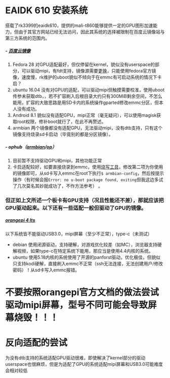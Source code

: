 # EAIDK 610 安装系统
搭载了rk3399的eaidk610，提供的mali-t860能够提供一定的GPU图形加速能力，但由于其官方网站已经无法访问，因此其系统的选择被限制在百度云镜像站与第三方系统的范围内。
##### - [百度云镜像](https://pan.baidu.com/s/1-upIbUf1v9CZNB-tTa07Lg?pwd=hptp "百度云镜像")
 1. Fedora 28 对GPU适配最好，但仅停留在kernel，貌似没有userspace的部分，可以驱动mipi，有fdt支持，镜像源需要[更换](https://github.com/Lasius-alienus/eaidk-610-device-tree/blob/main/tools/EAIDK_610.sh "更换")，只能使用fedora官方镜像，速度慢，rk维护的uboot貌似不倾向于在emmc有可启动系统的情况下卡启？
 1. ubuntu 16.04 没有对GPU的适配，可以驱动mipi但触摸需要校准，使用uboot传参未获取dtb，，若不扩容刷入后根目录大约只有300MiB剩余空间，不怎么能用，扩容的大致思路是用SD卡内的系统操作gparted修改emmc分区，但本人没有成功。
 1. Android 8.1 貌似没有适配GPU，mipi正常（毫无疑问），可以使用magisk获取root权限，修补boot就行了，在此不再赘述。
 1. armbian 两个镜像都没有适配GPU，无法驱动mipi，没有dtb支持，只有这个镜像支持烧录sd卡启动（毕竟别的都是分区镜像）。


 ##### - ophub（[armbian](https://github.com/ophub/amlogic-s9xxx-armbian/releases "armbian")/[op](https://github.com/ophub/amlogic-s9xxx-openwrt/releases "op")）
 1. 目前暂不支持驱动GPU和mipi，其他功能正常
 1. 卡启适配较好，如要直接烧录到emmc，使用[烧写工具](https://github.com/Lasius-alienus/eaidk-610-device-tree/tree/main/tools/RKDevTool "烧写工具")，修改第二项为你使用的镜像即可，从sd卡写入emmc在root下执行`$ armbian-config`，然后按提示操作（有时候会报`Error: no u-boot package found, exiting`但我这边多试了几次莫名其妙就成功了，不作方法参考） 。
 
### 但正如上文所述一个板卡有GPU支持（况且性能还不差），那就应该把GPU驱动起来。以下还有一些适配一般但驱动了GPU的镜像。
##### [orangepi 4 lts](http://www.orangepi.cn/html/hardWare/computerAndMicrocontrollers/service-and-support/Orange-Pi-4-LTS.html "orangepi 4 lts")
以下系统皆不能驱动USB3.0，mipi屏幕（至少不正常），type-c（未测试）
- debian
使用闭源驱动，支持硬解，对游戏优化较差（如MC），浏览器支持硬解视频，如果type-c在特定系统下能用，那应当是使用4.4内核的系统。
- ubuntu
使用5.18内核的系统使用了开源的panforst驱动，优化极佳，但貌似只支持kodi硬解，直接刷入emmc不正常（ssh无法连接，无法创建用户/修改密码）！从sd卡写入emmc报错。

# 不要按照orangepi官方文档的做法尝试驱动mipi屏幕，型号不同可能会导致屏幕烧毁！！！

# 反向适配的尝试

为没有dtb支持的系统适配GPU驱动很难，即使解决了kernel部分的驱动userspace也很麻烦，但是为适配了GPU的系统适配mipi屏幕和USB3.0可能难度会相对较低
